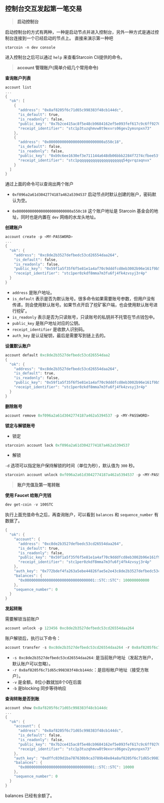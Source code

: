 ## 控制台交互发起第一笔交易

> **启动控制台**

启动控制台的方式有两种，一种是启动节点并进入控制台，另外一种方式是通过控制台连接到一个已经启动的节点上。 直接来演示第一种吧

```
starcoin -n dev console
```

进入控制台之后可以通过 `help` 来查看Starcoin Cli提供的命令。



> **account 管理账户(简单介绍几个常用命令)**

**查询账户列表**

```powershell
account list
...
{
  "ok": [
    {
      "address": "0x8af8205f6c71d65c998383f48cb144dc",
      "is_default": true,
      "is_readonly": false,
      "public_key": "0x7b2ce415ac8f5e48cb9684162ef5e093fef617c9c6ff92707c5ea95b39728b15",
      "receipt_identifier": "stc1p3tuzqhmvw8t9exvrs06gev2ymsnpxn73"
    },
    {
      "address": "0x0000000000000000000000000a550c18",
      "is_default": false,
      "is_readonly": false,
      "public_key": "0xb9c6ee1630ef3e711144a648db06bbb2284f7274cfbee53ffcee503cc1a49200aef3f4a4b8eca1dfc343361bf8e436bd42de9259c04b8314eb8e2054dd6e82ab01",
      "receipt_identifier": "stc1pqqqqqqqqqqqqqqqqqqqq54gvrqzaqnvx"
    }
  ]
}
```

通过上面的命令可以查询出两个账户

- `0xf096a2a61d3042774187a462a5394537` 启动节点时默认创建的账户，密码默认为空。

- `0x0000000000000000000000000a550c18` 这个账户地址是 Starcoin 基金会的地址，同时也是内置在 `dev` 网络的水龙头地址。



**创建账户**

```powershell
account create -p <MY-PASSWORD>
...
{
  "ok": {
    "address": "0xc8de2b3527defbedc53cd26554daa264",
    "is_default": false,
    "is_readonly": false,
    "public_key": "0x59f1a5f35f6f5e81e1a4af70c9dddfcd8eb3002b96e161f9b5e1d432fd9cd1f7",
    "receipt_identifier": "stc1per0zkdf8mma7m3fu6fj4fk4zvsyj3r4p"
  }
}
```

- `address` 是账户地址。
- `is_default` 表示是否为默认账号。很多命令如果需要账号参数，但用户没有传递，则会使用默认账号。如果节点开启了挖矿客户端，也会使用默认账号进行挖矿。
- `is_readonly` 表示是否为只读账号，只读账号的私钥并不托管在节点钱包中。
- `public_key` 是账户地址对应的公钥。
- `receipt_identifier` 是收款人识别码。
- `auth_key` 是认证秘钥，最后是需要写到链上去的。



**设置默认账户**

```powershell
account default 0xc8de2b3527defbedc53cd26554daa2
{
  "ok": {
    "address": "0xc8de2b3527defbedc53cd26554daa264",
    "is_default": true,
    "is_readonly": false,
    "public_key": "0x59f1a5f35f6f5e81e1a4af70c9dddfcd8eb3002b96e161f9b5e1d432fd9cd1f7",
    "receipt_identifier": "stc1per0zkdf8mma7m3fu6fj4fk4zvsyj3r4p"
  }
}
```

**删除账号**

```powershell
account remove 0xf096a2a61d3042774187a462a5394537 -p <MY-PASSWORD>
```

**锁定与解锁账号**

- 锁定

```powershell
starcoin% account lock 0xf096a2a61d3042774187a462a5394537
```

- 解锁

`-d` 选项可以指定账户保持解锁的时间（单位为秒），默认值为 `300` 秒。

```powershell
starcoin% account unlock 0xf096a2a61d3042774187a462a5394537 -p <MY-PASSWORD> -d 300
```



> **账户充值及第一笔转账**

**使用 Faucet 给账户充钱**

```powershell
dev get-coin -v 100STC
```

执行上面充值命令之后，再查询账户，可以看到 `balances` 和 `sequence_number` 有数据了。

```powershell
{
  "ok": {
    "account": {
      "address": "0xc8de2b3527defbedc53cd26554daa264",
      "is_default": true,
      "is_readonly": false,
      "public_key": "0x59f1a5f35f6f5e81e1a4af70c9dddfcd8eb3002b96e161f9b5e1d432fd9cd1f7",
      "receipt_identifier": "stc1per0zkdf8mma7m3fu6fj4fk4zvsyj3r4p"
    },
    "auth_key": "0x772bdef4fa263a5ebe44826fae5e2e43c8de2b3527defbedc53cd26554daa264",
    "balances": {
      "0x00000000000000000000000000000001::STC::STC": 100000000000
    },
    "sequence_number": 0
  }
}
```

**发起转账**

需要解锁当前账户

```powershell
account unlock -p 123456 0xc8de2b3527defbedc53cd26554daa264
```

账户解锁后，执行以下命令：

```powershell
account transfer -s 0xc8de2b3527defbedc53cd26554daa264 -r 0x8af8205f6c71d65c998383f48cb144dc -v 10000 -b
```

- `-s 0xc8de2b3527defbedc53cd26554daa264`: 是当前账户地址（发起方账户，默认账户可以忽略）。
- `-r 0x8af8205f6c71d65c998383f48cb144dc`：是目标帐户地址（接受方账户）。
- `-v` 是金额。8位小数就加8个0在后面  
- `-b` 是blocking 同步等待响应



**查询转账是否到账**

```powershell
account show 0x8af8205f6c71d65c998383f48cb144dc
...
{
  "ok": {
    "account": {
      "address": "0x8af8205f6c71d65c998383f48cb144dc",
      "is_default": false,
      "is_readonly": false,
      "public_key": "0x7b2ce415ac8f5e48cb9684162ef5e093fef617c9c6ff92707c5ea95b39728b15",
      "receipt_identifier": "stc1p3tuzqhmvw8t9exvrs06gev2ymsnpxn73"
    },
    "auth_key": "0xdffc039d1ba787630b9ca3789b48e84a8af8205f6c71d65c998383f48cb144dc",
    "balances": {
      "0x00000000000000000000000000000001::STC::STC": 10000
    },
    "sequence_number": 0
  }
}
```

balances 已经有余额了。


